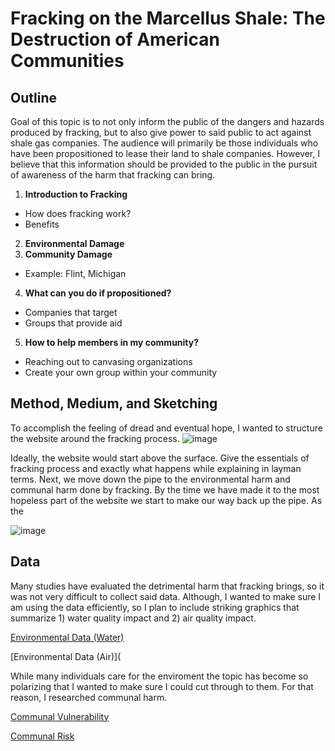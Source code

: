 # **Fracking on the Marcellus Shale:** The Destruction of American Communities
## Outline
Goal of this topic is to not only inform the public of the dangers and hazards produced by fracking, but to also give power to said public to act against shale gas companies. The audience will primarily be those individuals who have been propositioned to lease their land to shale companies. However, I believe that this information should be provided to the public in the pursuit of awareness of the harm that fracking can bring.

1. **Introduction to Fracking**
- How does fracking work?
- Benefits
2. **Environmental Damage**
3. **Community Damage**
- Example: Flint, Michigan
4. **What can you do if propositioned?**
- Companies that target
- Groups that provide aid
5. **How to help members in my community?**
- Reaching out to canvasing organizations
- Create your own group within your community

## Method, Medium, and Sketching
To accomplish the feeling of dread and eventual hope, I wanted to structure the website around the fracking process.
![image](https://user-images.githubusercontent.com/112968634/192673744-c3e837c0-07ff-4248-b091-395d3daa0ba1.png)

Ideally, the website would start above the surface. Give the essentials of fracking process and exactly what happens while explaining in layman terms. Next, we move down the pipe to the environmental harm and communal harm done by fracking. By the time we have made it to the most hopeless part of the website we start to make our way back up the pipe. As the 

![image](https://user-images.githubusercontent.com/112968634/192674106-dfae4004-705c-4475-82c1-53fb7efe8cb1.png)
## Data
Many studies have evaluated the detrimental harm that fracking brings, so it was not very difficult to collect said data. Although, I wanted to make sure I am using the data efficiently, so I plan to include striking graphics that summarize 1) water quality impact and 2) air quality impact.

[Environmental Data (Water)](https://www.pnas.org/doi/10.1073/pnas.1420279112)

[Environmental Data (Air)](

While many individuals care for the enviroment the topic has become so polarizing that I wanted to make sure I could cut through to them. For that reason, I researched communal harm.

[Communal Vulnerability](https://www.sciencedirect.com/science/article/pii/S0143622815000776#bib46)

[Communal Risk](https://www.sciencedirect.com/science/article/pii/S0048969715001667)

